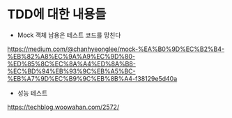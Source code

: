 # TDD에 대한 내용들




- Mock 객체 남용은 테스트 코드를 망친다

https://medium.com/@chanhyeonglee/mock-%EA%B0%9D%EC%B2%B4-%EB%82%A8%EC%9A%A9%EC%9D%80-%ED%85%8C%EC%8A%A4%ED%8A%B8-%EC%BD%94%EB%93%9C%EB%A5%BC-%EB%A7%9D%EC%B9%9C%EB%8B%A4-f38129e5d40a

- 성능 테스트

https://techblog.woowahan.com/2572/
